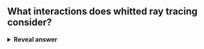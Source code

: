 ## What interactions does whitted ray tracing consider?
<details>
<summary><b>Reveal answer</b></summary>
Refraction, perfect specular reflection, diffuse reflection
</details>
